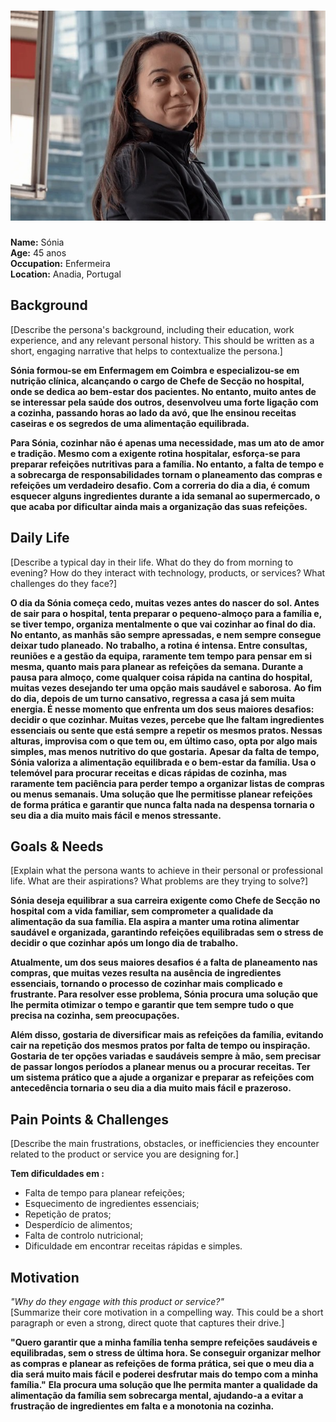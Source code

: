 # ![Sónia](persona1.jpeg)
**Name:** Sónia  
**Age:** 45 anos  
**Occupation:** Enfermeira  
**Location:** Anadia, Portugal  

## Background  
[Describe the persona's background, including their education, work experience, and any relevant personal history. This should be written as a short, engaging narrative that helps to contextualize the persona.]  

**Sónia formou-se em Enfermagem em Coimbra e especializou-se em nutrição clínica, alcançando o cargo de Chefe de Secção no hospital, onde se dedica ao bem-estar dos pacientes. No entanto, muito antes de se interessar pela saúde dos outros, desenvolveu uma forte ligação com a cozinha, passando horas ao lado da avó, que lhe ensinou receitas caseiras e os segredos de uma alimentação equilibrada.**

**Para Sónia, cozinhar não é apenas uma necessidade, mas um ato de amor e tradição. Mesmo com a exigente rotina hospitalar, esforça-se para preparar refeições nutritivas para a família. No entanto, a falta de tempo e a sobrecarga de responsabilidades tornam o planeamento das compras e refeições um verdadeiro desafio. Com a correria do dia a dia, é comum esquecer alguns ingredientes durante a ida semanal ao supermercado, o que acaba por dificultar ainda mais a organização das suas refeições.**

## Daily Life  
[Describe a typical day in their life. What do they do from morning to evening? How do they interact with technology, products, or services? What challenges do they face?]  

**O dia da Sónia começa cedo, muitas vezes antes do nascer do sol. Antes de sair para o hospital, tenta preparar o pequeno-almoço para a família e, se tiver tempo, organiza mentalmente o que vai cozinhar ao final do dia. No entanto, as manhãs são sempre apressadas, e nem sempre consegue deixar tudo planeado.**
**No trabalho, a rotina é intensa. Entre consultas, reuniões e a gestão da equipa, raramente tem tempo para pensar em si mesma, quanto mais para planear as refeições da semana. Durante a pausa para almoço, come qualquer coisa rápida na cantina do hospital, muitas vezes desejando ter uma opção mais saudável e saborosa.**
**Ao fim do dia, depois de um turno cansativo, regressa a casa já sem muita energia. É nesse momento que enfrenta um dos seus maiores desafios: decidir o que cozinhar. Muitas vezes, percebe que lhe faltam ingredientes essenciais ou sente que está sempre a repetir os mesmos pratos. Nessas alturas, improvisa com o que tem ou, em último caso, opta por algo mais simples, mas menos nutritivo do que gostaria.**
**Apesar da falta de tempo, Sónia valoriza a alimentação equilibrada e o bem-estar da família. Usa o telemóvel para procurar receitas e dicas rápidas de cozinha, mas raramente tem paciência para perder tempo a organizar listas de compras ou menus semanais. Uma solução que lhe permitisse planear refeições de forma prática e garantir que nunca falta nada na despensa tornaria o seu dia a dia muito mais fácil e menos stressante.**

## Goals & Needs  
[Explain what the persona wants to achieve in their personal or professional life. What are their aspirations? What problems are they trying to solve?]  

**Sónia deseja equilibrar a sua carreira exigente como Chefe de Secção no hospital com a vida familiar, sem comprometer a qualidade da alimentação da sua família. Ela aspira a manter uma rotina alimentar saudável e organizada, garantindo refeições equilibradas sem o stress de decidir o que cozinhar após um longo dia de trabalho.**

**Atualmente, um dos seus maiores desafios é a falta de planeamento nas compras, que muitas vezes resulta na ausência de ingredientes essenciais, tornando o processo de cozinhar mais complicado e frustrante. Para resolver esse problema, Sónia procura uma solução que lhe permita otimizar o tempo e garantir que tem sempre tudo o que precisa na cozinha, sem preocupações.**

**Além disso, gostaria de diversificar mais as refeições da família, evitando cair na repetição dos mesmos pratos por falta de tempo ou inspiração. Gostaria de ter opções variadas e saudáveis sempre à mão, sem precisar de passar longos períodos a planear menus ou a procurar receitas. Ter um sistema prático que a ajude a organizar e preparar as refeições com antecedência tornaria o seu dia a dia muito mais fácil e prazeroso.**

## Pain Points & Challenges  
[Describe the main frustrations, obstacles, or inefficiencies they encounter related to the product or service you are designing for.]  

**Tem dificuldades em :**
- Falta de tempo para planear refeições;
- Esquecimento de ingredientes essenciais;
- Repetição de pratos;
- Desperdício de alimentos;
- Falta de controlo nutricional;
- Dificuldade em encontrar receitas rápidas e simples.

## Motivation  
*"Why do they engage with this product or service?"*  
[Summarize their core motivation in a compelling way. This could be a short paragraph or even a strong, direct quote that captures their drive.]  

**"Quero garantir que a minha família tenha sempre refeições saudáveis e equilibradas, sem o stress de última hora. Se conseguir organizar melhor as compras e planear as refeições de forma prática, sei que o meu dia a dia será muito mais fácil e poderei desfrutar mais do tempo com a minha família."**
**Ela procura uma solução que lhe permita manter a qualidade da alimentação da família sem sobrecarga mental, ajudando-a a evitar a frustração de ingredientes em falta e a monotonia na cozinha.**
